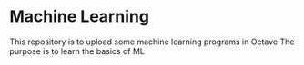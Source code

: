 # Machine Learning
This repository is to upload some machine learning programs in Octave
The purpose is to learn the basics of ML
